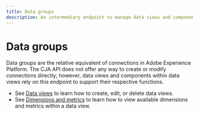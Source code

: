 ```yaml
---
title: Data groups
description: An intermediary endpoint to manage data views and components.
---
```


# Data groups

Data groups are the relative equivalent of connections in Adobe Experience Platform. The CJA API does not offer any way to create or modify connections directly; however, data views and components within data views rely on this endpoint to support their respective functions.

* See [Data views](dataviews.md) to learn how to create, edit, or delete data views.
* See [Dimensions and metrics](data.md) to learn how to view available dimensions and metrics within a data view.